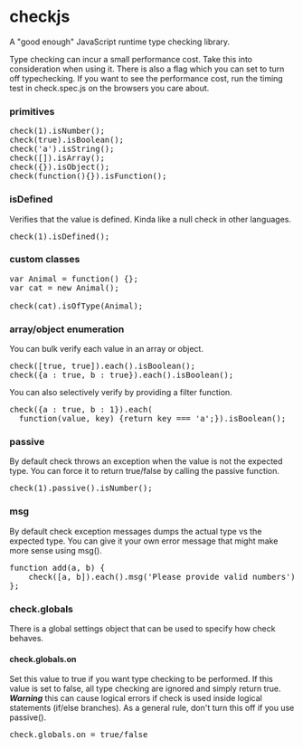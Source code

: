 checkjs
====================

A "good enough" JavaScript runtime type checking library.

Type checking can incur a small performance cost. Take this into
consideration when using it. There is also a flag which you can
set to turn off typechecking. If you want to see the performance cost,
run the timing test in check.spec.js on the browsers you care about.

### primitives
<pre>
check(1).isNumber();
check(true).isBoolean();
check('a').isString();
check([]).isArray();
check({}).isObject();
check(function(){}).isFunction();
</pre>

### isDefined
Verifies that the value is defined. Kinda like a null check in other
languages.
<pre>
check(1).isDefined();
</pre>

### custom classes
<pre>
var Animal = function() {};
var cat = new Animal();

check(cat).isOfType(Animal);
</pre>

### array/object enumeration
You can bulk verify each value in an array or object.

<pre>
check([true, true]).each().isBoolean();
check({a : true, b : true}).each().isBoolean();
</pre>

You can also selectively verify by providing a filter function.

<pre>
check({a : true, b : 1}).each(
  function(value, key) {return key === 'a';}).isBoolean();
</pre>

### passive
By default check throws an exception when the value is not the expected
type. You can force it to return true/false by calling the passive function.
<pre>
check(1).passive().isNumber();
</pre>

### msg
By default check exception messages dumps the actual type vs the expected type.
You can give it your own error message that might make more sense using msg().
<pre>
function add(a, b) {
    check([a, b]).each().msg('Please provide valid numbers').isNumber();
};
</pre>

### check.globals
There is a global settings object that can be used to specify
how check behaves.

#### check.globals.on
Set this value to true if you want type checking to be performed.
If this value is set to false, all type checking are ignored and simply return true.
***Warning*** this can cause logical errors if check is used inside logical statements
(if/else branches). As a general rule, don't turn this off if you use passive().

<pre>
check.globals.on = true/false
</pre>
